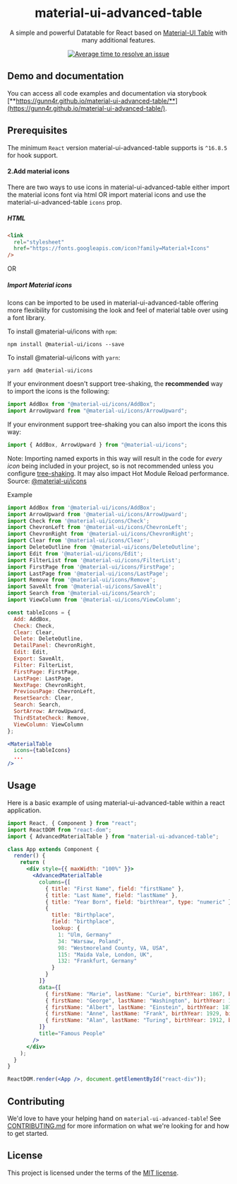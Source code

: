 <h1 align="center">material-ui-advanced-table</h1>

<div align="center">

A simple and powerful Datatable for React based on [Material-UI Table](https://material-ui.com/api/table/) with many additional features.

<!-- [![Build Status](https://travis-ci.org/gunn4r/material-ui-advanced-table.svg?branch=master)](https://travis-ci.org/gunn4r/material-ui-advanced-table) -->
<!-- [![npm package](https://img.shields.io/npm/v/material-ui-advanced-table/latest.svg)](https://www.npmjs.com/package/material-ui-advanced-table) -->
<!-- [![NPM Downloads](https://img.shields.io/npm/dt/material-ui-advanced-table.svg?style=flat)](https://npmcharts.com/compare/material-ui-advanced-table?minimal=true) -->
[![Average time to resolve an issue](http://isitmaintained.com/badge/resolution/gunn4r/material-ui-advanced-table.svg)](http://isitmaintained.com/project/gunn4r/material-ui-advanced-table "Average time to resolve an issue")

</div>

<!-- ## Key features -->

<!-- - [Actions](https://gunn4r.com/material-ui-advanced-table/#/docs/features/actions)
- [Component overriding](https://gunn4r.com/material-ui-advanced-table/#/docs/features/component-overriding)
- [Custom column rendering](https://gunn4r.com/material-ui-advanced-table/#/docs/features/custom-column-rendering)
- [Detail Panel](https://gunn4r.com/material-ui-advanced-table/#/docs/features/detail-panel)
- [Editable](https://gunn4r.com/material-ui-advanced-table/#/docs/features/editable)
- [Export](https://gunn4r.com/material-ui-advanced-table/#/docs/features/export)
- [Filtering](https://gunn4r.com/material-ui-advanced-table/#/docs/features/filtering)
- [Grouping](https://gunn4r.com/material-ui-advanced-table/#/docs/features/grouping)
- [Localization](https://gunn4r.com/material-ui-advanced-table/#/docs/features/localization)
- [Remote Data](https://gunn4r.com/material-ui-advanced-table/#/docs/features/remote-data)
- [Search](https://gunn4r.com/material-ui-advanced-table/#/docs/features/search)
- [Selection](https://gunn4r.com/material-ui-advanced-table/#/docs/features/selection)
- [Sorting](https://gunn4r.com/material-ui-advanced-table/#/docs/features/sorting)
- [Styling](https://gunn4r.com/material-ui-advanced-table/#/docs/features/styling)
- [Tree Data](https://gunn4r.com/material-ui-advanced-table/#/docs/features/tree-data)
- and more -->

## Demo and documentation

You can access all code examples and documentation via storybook [**https://gunn4r.github.io/material-ui-advanced-table/**](https://gunn4r.github.io/material-ui-advanced-table/).

<!-- ## Support material-ui-advanced-table

To support material-ui-advanced-table visit [SUPPORT](https://www.patreon.com/gunn4r) page. -->

## Prerequisites

The minimum `React` version material-ui-advanced-table supports is `^16.8.5` for hook support.

<!-- ## Installation

#### 1.Install package

To install material-ui-advanced-table with `npm`:

    npm install material-ui-advanced-table --save

To install material-ui-advanced-table with `yarn`:

    yarn add material-ui-advanced-table -->

#### 2.Add material icons

There are two ways to use icons in material-ui-advanced-table either import the material icons font via html OR import material icons and use the material-ui-advanced-table `icons` prop.

##### HTML

```html
<link
  rel="stylesheet"
  href="https://fonts.googleapis.com/icon?family=Material+Icons"
/>
```

OR

##### Import Material icons

Icons can be imported to be used in material-ui-advanced-table offering more flexibility for customising the look and feel of material table over using a font library.

To install @material-ui/icons with `npm`:

    npm install @material-ui/icons --save

To install @material-ui/icons with `yarn`:

    yarn add @material-ui/icons

If your environment doesn't support tree-shaking, the **recommended** way to import the icons is the following:

```jsx
import AddBox from "@material-ui/icons/AddBox";
import ArrowUpward from "@material-ui/icons/ArrowUpward";
```

If your environment support tree-shaking you can also import the icons this way:

```jsx
import { AddBox, ArrowUpward } from "@material-ui/icons";
```

Note: Importing named exports in this way will result in the code for _every icon_ being included in your project, so is not recommended unless you configure [tree-shaking](https://webpack.js.org/guides/tree-shaking/). It may also impact Hot Module Reload performance. Source: [@material-ui/icons](https://github.com/mui-org/material-ui/blob/master/packages/material-ui-icons/README.md#imports)

Example

```jsx
import AddBox from '@material-ui/icons/AddBox';
import ArrowUpward from '@material-ui/icons/ArrowUpward';
import Check from '@material-ui/icons/Check';
import ChevronLeft from '@material-ui/icons/ChevronLeft';
import ChevronRight from '@material-ui/icons/ChevronRight';
import Clear from '@material-ui/icons/Clear';
import DeleteOutline from '@material-ui/icons/DeleteOutline';
import Edit from '@material-ui/icons/Edit';
import FilterList from '@material-ui/icons/FilterList';
import FirstPage from '@material-ui/icons/FirstPage';
import LastPage from '@material-ui/icons/LastPage';
import Remove from '@material-ui/icons/Remove';
import SaveAlt from '@material-ui/icons/SaveAlt';
import Search from '@material-ui/icons/Search';
import ViewColumn from '@material-ui/icons/ViewColumn';

const tableIcons = {
  Add: AddBox,
  Check: Check,
  Clear: Clear,
  Delete: DeleteOutline,
  DetailPanel: ChevronRight,
  Edit: Edit,
  Export: SaveAlt,
  Filter: FilterList,
  FirstPage: FirstPage,
  LastPage: LastPage,
  NextPage: ChevronRight,
  PreviousPage: ChevronLeft,
  ResetSearch: Clear,
  Search: Search,
  SortArrow: ArrowUpward,
  ThirdStateCheck: Remove,
  ViewColumn: ViewColumn
};

<MaterialTable
  icons={tableIcons}
  ...
/>
```

## Usage

Here is a basic example of using material-ui-advanced-table within a react application.

```jsx
import React, { Component } from "react";
import ReactDOM from "react-dom";
import { AdvancedMaterialTable } from "material-ui-advanced-table";

class App extends Component {
  render() {
    return (
      <div style={{ maxWidth: "100%" }}>
        <AdvancedMaterialTable
          columns={[
            { title: "First Name", field: "firstName" },
            { title: "Last Name", field: "lastName" },
            { title: "Year Born", field: "birthYear", type: "numeric" },
            {
              title: "Birthplace",
              field: "birthplace",
              lookup: {
                1: "Ulm, Germany"
                34: "Warsaw, Poland",
                98: "Westmoreland County, VA, USA",
                115: "Maida Vale, London, UK",
                132: "Frankfurt, Germany"
              }
            }
          ]}
          data={[
            { firstName: "Marie", lastName: "Curie", birthYear: 1867, birthplace: 34 },
            { firstName: "George", lastName: "Washington", birthYear: 1732, birthplace: 98 },
            { firstName: "Albert", lastName: "Einstein", birthYear: 1879, birthplace: 1 },
            { firstName: "Anne", lastName: "Frank", birthYear: 1929, birthplace: 132 },
            { firstName: "Alan", lastName: "Turing", birthYear: 1912, birthplace: 115 },
          ]}
          title="Famous People"
        />
      </div>
    );
  }
}

ReactDOM.render(<App />, document.getElementById("react-div"));
```

## Contributing

We'd love to have your helping hand on `material-ui-advanced-table`! See [CONTRIBUTING.md](https://github.com/gunn4r/material-ui-advanced-table/blob/master/.github/CONTRIBUTING.md) for more information on what we're looking for and how to get started.



## License

This project is licensed under the terms of the [MIT license](/LICENSE).
